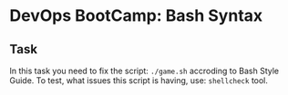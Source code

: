 # DevOps BootCamp: Bash Syntax

## Task

In this task you need to fix the script: `./game.sh` accroding to Bash Style Guide.
To test, what issues this script is having, use: `shellcheck` tool.